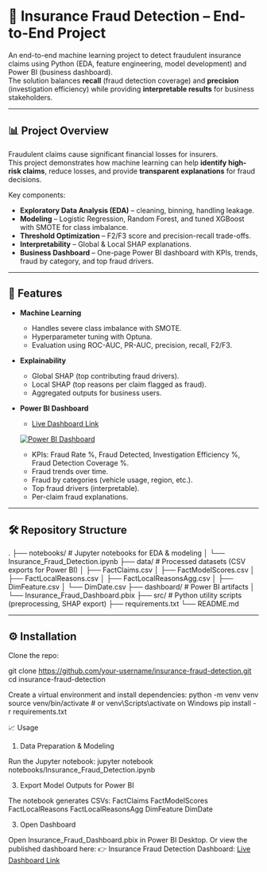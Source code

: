 # 🚨 Insurance Fraud Detection – End-to-End Project

An end-to-end machine learning project to detect fraudulent insurance claims using Python (EDA, feature engineering, model development) and Power BI (business dashboard).  
The solution balances **recall** (fraud detection coverage) and **precision** (investigation efficiency) while providing **interpretable results** for business stakeholders.

---

## 📊 Project Overview

Fraudulent claims cause significant financial losses for insurers.  
This project demonstrates how machine learning can help **identify high-risk claims**, reduce losses, and provide **transparent explanations** for fraud decisions.

Key components:
- **Exploratory Data Analysis (EDA)** – cleaning, binning, handling leakage.
- **Modeling** – Logistic Regression, Random Forest, and tuned XGBoost with SMOTE for class imbalance.
- **Threshold Optimization** – F2/F3 score and precision-recall trade-offs.
- **Interpretability** – Global & Local SHAP explanations.
- **Business Dashboard** – One-page Power BI dashboard with KPIs, trends, fraud by category, and top fraud drivers.

---

## 🚀 Features

- **Machine Learning**
  - Handles severe class imbalance with SMOTE.
  - Hyperparameter tuning with Optuna.
  - Evaluation using ROC-AUC, PR-AUC, precision, recall, F2/F3.

- **Explainability**
  - Global SHAP (top contributing fraud drivers).
  - Local SHAP (top reasons per claim flagged as fraud).
  - Aggregated outputs for business users.

- **Power BI Dashboard**
  - [Live Dashboard Link](https://app.powerbi.com/links/JUvaJPDvtY?ctid=08983daf-5aca-4f44-bc65-c23ce32d46ec&pbi_source=linkShare)

  [![Power BI Dashboard](https://img.shields.io/badge/Dashboard-Live-blue)](https://app.powerbi.com/links/JUvaJPDvtY?ctid=08983daf-5aca-4f44-bc65-c23ce32d46ec&pbi_source=linkShare)
  
  - KPIs: Fraud Rate %, Fraud Detected, Investigation Efficiency %, Fraud Detection Coverage %.  
  - Fraud trends over time.  
  - Fraud by categories (vehicle usage, region, etc.).  
  - Top fraud drivers (interpretable).  
  - Per-claim fraud explanations.

---

## 🛠 Repository Structure
.
├── notebooks/ # Jupyter notebooks for EDA & modeling
│ └── Insurance_Fraud_Detection.ipynb
├── data/ # Processed datasets (CSV exports for Power BI)
│ ├── FactClaims.csv
│ ├── FactModelScores.csv
│ ├── FactLocalReasons.csv
│ ├── FactLocalReasonsAgg.csv
│ ├── DimFeature.csv
│ └── DimDate.csv
├── dashboard/ # Power BI artifacts
│ └── Insurance_Fraud_Dashboard.pbix
├── src/ # Python utility scripts (preprocessing, SHAP export)
├── requirements.txt
└── README.md

---

## ⚙️ Installation

Clone the repo:

git clone https://github.com/your-username/insurance-fraud-detection.git
cd insurance-fraud-detection

Create a virtual environment and install dependencies:
python -m venv venv
source venv/bin/activate  # or venv\Scripts\activate on Windows
pip install -r requirements.txt

📈 Usage
1. Data Preparation & Modeling

Run the Jupyter notebook:
jupyter notebook notebooks/Insurance_Fraud_Detection.ipynb

3. Export Model Outputs for Power BI

The notebook generates CSVs:
FactClaims
FactModelScores
FactLocalReasons
FactLocalReasonsAgg
DimFeature
DimDate

3. Open Dashboard

Open Insurance_Fraud_Dashboard.pbix in Power BI Desktop.
Or view the published dashboard here:
👉 Insurance Fraud Detection Dashboard: [Live Dashboard Link](https://app.powerbi.com/links/JUvaJPDvtY?ctid=08983daf-5aca-4f44-bc65-c23ce32d46ec&pbi_source=linkShare)

